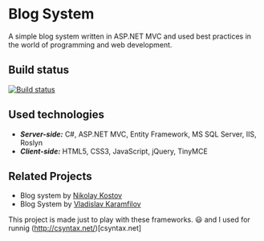 # Blog System
A simple blog system written in ASP.NET MVC and used best practices in the world of programming and web development.

## Build status
[![Build status](https://ci.appveyor.com/api/projects/status/x1p0r5vakejkan7h?svg=true)](https://ci.appveyor.com/project/IvanIvanov/blogsystem)

## Used technologies
* ***Server-side:*** C#, ASP.NET MVC, Entity Framework, MS SQL Server, IIS, Roslyn
* ***Client-side:*** HTML5, CSS3, JavaScript, jQuery, TinyMCE

## Related Projects
* Blog system by [Nikolay Kostov](https://github.com/NikolayIT/BlogSystem)
* Blog System by [Vladislav Karamfilov](https://github.com/vladislav-karamfilov/Bloggable)

This project is made just to play with these frameworks. :smiley: and I used for runnig (http://csyntax.net/)[csyntax.net]